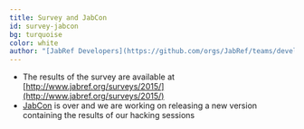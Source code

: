 ```yaml
---
title: Survey and JabCon
id: survey-jabcon
bg: turquoise
color: white
author: "[JabRef Developers](https://github.com/orgs/JabRef/teams/developers)"
---
```


 * The results of the survey are available at [http://www.jabref.org/surveys/2015/](http://www.jabref.org/surveys/2015/)
 * [JabCon](http://jabcon.jabref.org/) is over and we are working on releasing a new version containing the results of our hacking sessions
